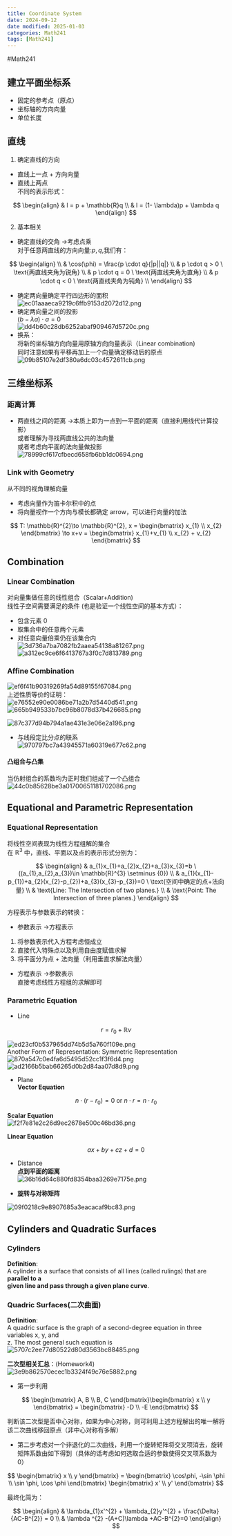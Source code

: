 ```yaml
---
title: Coordinate System
date: 2024-09-12
date modified: 2025-01-03
categories: Math241
tags: [Math241]
---
```


#Math241

## 建立平面坐标系

- 固定的参考点（原点）
- 坐标轴的方向向量
- 单位长度

## 直线

1. 确定直线的方向
- 直线上一点 + 方向向量
- 直线上两点  
不同的表示形式：

$$
\begin{align}
& l = p + \mathbb{R}q  \\
& l = (1- \lambda)p + \lambda q 
\end{align}
$$

2. 基本相关
- 确定直线的交角 ->考虑点乘  
对于任意两直线的方向向量:$p, q$,我们有：

$$
\begin{align} \\
& \cos(\phi) = \frac{p \cdot q}{|p||q|} \\
& p \cdot q > 0 \ \text{两直线夹角为锐角} \\
& p \cdot q = 0 \ \text{两直线夹角为直角} \\
& p \cdot q < 0 \ \text{两直线夹角为钝角} \\
\end{align}
$$

- 确定两向量确定平行四边形的面积  
![ec01aaaeca9219c6ffb9153d2072d12.png](https://s2.loli.net/2024/09/12/YPTl62Ceira4xBW.png)
- 确定两向量之间的投影  
$(b-\lambda a)\cdot a=0$  
![dd4b60c28db6252abaf909467d5720c.png](https://s2.loli.net/2024/09/12/B3KYEC29UaA6rWc.png)
- 换系：  
将新的坐标轴方向向量用原轴方向向量表示（Linear combination)  
同时注意如果有平移再加上一个向量确定移动后的原点  
![09b85107e2df380a6dc03c4572611cb.png](https://s2.loli.net/2024/09/12/ptGSMqW7eDzfO65.png)

## 三维坐标系

### 距离计算

- 两直线之间的距离 ->本质上即为一点到一平面的距离（直接利用线代计算投影）  
或者理解为寻找两直线公共的法向量  
或者考虑向平面的法向量做投影  
![78999cf617cfbecd658fb6bb1dc0694.png](https://s2.loli.net/2024/09/12/v7KlGHBgQfsIROY.png)

### Link with Geometry

从不同的视角理解向量
- 考虑向量作为笛卡尔积中的点
- 将向量视作一个方向与模长都确定 arrow，可以进行向量的加法

$$
T: \mathbb{R}^{2}\to \mathbb{R}^{2}, x = \begin{bmatrix}
x_{1} \\
x_{2}
\end{bmatrix}
\to x+v = \begin{bmatrix}
x_{1}+v_{1}  \\
x_{2} + v_{2}
\end{bmatrix}
$$

## Combination

### Linear Combination

对向量集做任意的线性组合（Scalar+Addition)  
线性子空间需要满足的条件 (也是验证一个线性空间的基本方式）：
- 包含元素 0
- 取集合中的任意两个元素
- 对任意向量倍乘仍在该集合内  
![3d736a7ba7082fb2aaea54138a81267.png](https://s2.loli.net/2024/09/12/JKgx3IN1uFLS8ed.png)  
![a312ec9ce6f6413767a3f0c7d813789.png](https://s2.loli.net/2024/09/12/VKBcId7Or6uD1Gi.png)

### Affine Combination

![ef6f41b90319269fa54d89155f67084.png](https://s2.loli.net/2024/09/12/nPmAXIrbJHLcyWd.png)  
上述性质等价的证明：  
![e76552e90e0086be71a2b7d5440d541.png](https://s2.loli.net/2024/09/14/bpkxtcYwFqUBDuo.png)  
![665b949533b7bc96b8078d37b426685.png](https://s2.loli.net/2024/09/14/7YyuoD8rCSxmOA3.png)




![87c377d94b794a1ae431e3e06e2a196.png](https://s2.loli.net/2024/09/12/9eRhlfBHgvaYQEy.png)

- 与线段定比分点的联系  
![970797bc7a43945571a60319e677c62.png](https://s2.loli.net/2024/09/12/MqPCSA2chIw6tFo.png)

#### 凸组合与凸集

当仿射组合的系数均为正时我们组成了一个凸组合  
![44c0b85628be3a01700651181702086.png](https://s2.loli.net/2024/09/12/g4uf1OMNQW2VRZT.png)

## Equational and Parametric Representation

### Equational Representation

将线性空间表现为线性方程组解的集合  
在 $\mathbb{R}^{3}$ 中，直线、平面以及点的表示形式分别为：

$$
\begin{align}
& a_{1}x_{1}+a_{2}x_{2}+a_{3}x_{3}=b \ ((a_{1},a_{2},a_{3})\in \mathbb{R}^{3} \setminus {0})  \\
& a_{1}(x_{1}-p_{1})+a_{2}(x_{2}-p_{2})+a_{3}(x_{3}-p_{3})=0 \ \text{空间中确定的点+法向量} \\
& \text{Line: The Intersection of two planes.} \\
& \text{Point: The Intersection of three planes.} 
\end{align}
$$

方程表示与参数表示的转换：
- 参数表示 ->方程表示
1. 将参数表示代入方程考虑恒成立
2. 直接代入特殊点以及利用自由度赋值求解
3. 将平面分为点 + 法向量（利用垂直求解法向量）
- 方程表示 ->参数表示  
直接考虑线性方程组的求解即可

### Parametric Equation

- Line

$$
r = r_{0} + \mathbb{R}v
$$

 ![ed23cf0b537965dd74b5d5a760f109e.png](https://s2.loli.net/2024/09/14/s3n8VKjXqTgz1Oe.png)  
 Another Form of Representation: Symmetric Representation  
 ![870a547c0e4fa6d5495d52cc1f3f6d4.png](https://s2.loli.net/2024/09/14/CqZfr142u75jYsD.png)  
![ad2166b5bab66265d0b2d84aa07d8d9.png](https://s2.loli.net/2024/09/14/PiFHQbmIs9eBhST.png)

- Plane  
**Vector Equation**

$$
n \cdot (r-r_{0}) = 0  \text{   or   }  n \cdot r = n \cdot r_{0}  
$$

**Scalar Equation**  
![f2f7e81e2c26d9ec2678e500c46bd36.png](https://s2.loli.net/2024/09/14/rwcoCjkBNadgGP1.png)

**Linear Equation**

$$
ax+by+cz+d = 0
$$

- Distance  
**点到平面的距离**  
![36b16d64c880fd8354baa3269e7175e.png](https://s2.loli.net/2024/09/14/QgdrMkq1NSJezTZ.png)


- **旋转与对称矩阵**

![09f0218c9e8907685a3eacacaf9bc83.png](https://s2.loli.net/2024/10/16/zrgSjKZsWYXG7Iv.png)

## Cylinders and Quadratic Surfaces

### Cylinders

**Definition**:  
A cylinder is a surface that consists of all lines (called rulings) that are **parallel to a  
given line and pass through a given plane curve**.

### Quadric Surfaces(二次曲面)

**Definition**:  
A quadric surface is the graph of a second-degree equation in three variables x, y, and  
z. The most general such equation is  
![5707c2ee77d80522d80d3563bc88485.png](https://s2.loli.net/2024/09/19/YRCicSEAFrGzmpO.png)

**二次型相关汇总**：(Homework4)  
![3e9b862570ecec1b3324f49c76e5882.png](https://s2.loli.net/2024/10/16/8cto3OFrPdJbwHB.png)
- 第一步利用

$$
\begin{bmatrix}
A, B  \\
B, C
\end{bmatrix}\begin{bmatrix}
x  \\
y
\end{bmatrix} = \begin{bmatrix}
-D  \\
-E
\end{bmatrix}
$$

判断该二次型是否中心对称，如果为中心对称，则可利用上述方程解出的唯一解将该二次曲线移回原点（非中心对称有多解）

- 第二步考虑对一个非退化的二次曲线，利用一个旋转矩阵将交叉项消去，旋转矩阵系数由如下得到（具体的话考虑如何选取合适的参数使得交叉项系数为 0）

$$
\begin{bmatrix}
x  \\
y
\end{bmatrix} = \begin{bmatrix}
\cos\phi, -\sin \phi \\
\sin \phi, \cos \phi
\end{bmatrix} \begin{bmatrix}
x'  \\
y'
\end{bmatrix}
$$

最终化简为：

$$
\begin{align}
& \lambda_{1}x'^{2} + \lambda_{2}y'^{2} + \frac{\Delta}{AC-B^{2}} = 0  \\
& \lambda ^{2} -(A+C)\lambda +AC-B^{2}=0
\end{align}
$$

